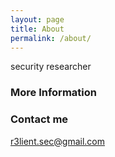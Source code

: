 ```yaml
---
layout: page
title: About
permalink: /about/
---
```


security researcher

### More Information



### Contact me

[r3lient.sec@gmail.com](mailto:r3lient.sec@gmail.com)